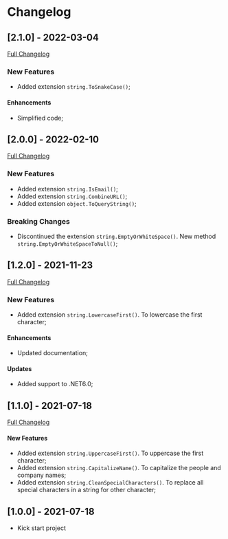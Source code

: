 # Changelog




## [2.1.0] - 2022-03-04
[Full Changelog](https://github.com/TechNobre/PowerUtils.Text/compare/v2.0.0...v2.1.0)


### New Features

- Added extension `string.ToSnakeCase()`;


#### Enhancements

- Simplified code;




## [2.0.0] - 2022-02-10
[Full Changelog](https://github.com/TechNobre/PowerUtils.Text/compare/v1.2.0...v2.0.0)


### New Features

- Added extension `string.IsEmail()`;
- Added extension `string.CombineURL()`;
- Added extension `object.ToQueryString()`;


### Breaking Changes

- Discontinued the extension `string.EmptyOrWhiteSpace()`. New method `string.EmptyOrWhiteSpaceToNull()`;




## [1.2.0] - 2021-11-23
[Full Changelog](https://github.com/TechNobre/PowerUtils.Text/compare/v1.1.0...v1.2.0)


### New Features

- Added extension `string.LowercaseFirst()`. To lowercase the first character;


#### Enhancements

- Updated documentation;


#### Updates

- Added support to .NET6.0;




## [1.1.0] - 2021-07-18
[Full Changelog](https://github.com/TechNobre/PowerUtils.Text/compare/v1.0.0...v1.1.0)


#### New Features

- Added extension `string.UppercaseFirst()`. To uppercase the first character;
- Added extension `string.CapitalizeName()`. To capitalize the people and company names;
- Added extension `string.CleanSpecialCharacters()`. To replace all special characters in a string for other character;




## [1.0.0] - 2021-07-18

- Kick start project